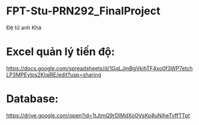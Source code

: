 ﻿# FPT-Stu-PRN292_FinalProject
Đệ tử anh Khá

# Excel quản lý tiến độ:
https://docs.google.com/spreadsheets/d/1GqLJmBgVkihTF4xo0f3WP7etchLP3MPEylps2KlqjRE/edit?usp=sharing

# Database:
https://drive.google.com/open?id=1tJtmQ9rDIMdXoOVsKp8uNiheTvffTTpt
